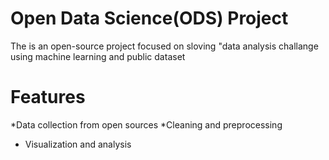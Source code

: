 # Open Data Science(ODS) Project 
The is an open-source project focused on sloving "data analysis challange using machine learning  and public dataset
# Features
*Data collection from open sources
*Cleaning and preprocessing 
* Visualization  and analysis 
